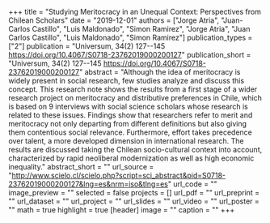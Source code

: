 +++
title = "Studying Meritocracy in an Unequal Context: Perspectives from Chilean Scholars"
date = "2019-12-01"
authors = ["Jorge Atria", "Juan-Carlos Castillo", "Luis Maldonado", "Simon Ramirez", "Jorge Atria", "Juan Carlos Castillo", "Luis Maldonado", "Simon Ramirez"]
publication_types = ["2"]
publication = "Universum, 34(2) 127--145  https://doi.org/10.4067/S0718-23762019000200127"
publication_short = "Universum, 34(2) 127--145  https://doi.org/10.4067/S0718-23762019000200127"
abstract = "Although the idea of meritocracy is widely present in social research, few studies analyze and discuss this concept. This research note shows the results from a first stage of a wider research project on meritocracy and distributive preferences in Chile, which is based on 9 interviews with social science scholars whose research is related to these issues. Findings show that researchers refer to merit and meritocracy not only departing from different definitions but also giving them contentious social relevance. Furthermore, effort takes precedence over talent, a more developed dimension in international research. The results are discussed taking the Chilean socio-cultural context into account, characterized by rapid neoliberal modernization as well as high economic inequality."
abstract_short = ""
url_source = "http://www.scielo.cl/scielo.php?script=sci_abstract&pid=S0718-23762019000200127&lng=es&nrm=iso&tlng=es"
url_code = ""
image_preview = ""
selected = false
projects = []
url_pdf = ""
url_preprint = ""
url_dataset = ""
url_project = ""
url_slides = ""
url_video = ""
url_poster = ""
math = true
highlight = true
[header]
image = ""
caption = ""
+++
